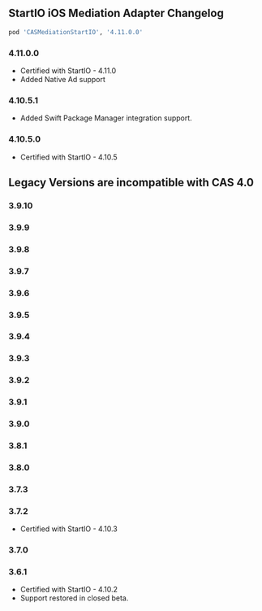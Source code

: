 ## StartIO iOS Mediation Adapter Changelog
```ruby
pod 'CASMediationStartIO', '4.11.0.0'
```

### 4.11.0.0
- Certified with StartIO - 4.11.0
- Added Native Ad support

### 4.10.5.1
- Added Swift Package Manager integration support.

### 4.10.5.0
- Certified with StartIO - 4.10.5

## Legacy Versions are incompatible with CAS 4.0

### 3.9.10

### 3.9.9

### 3.9.8

### 3.9.7

### 3.9.6

### 3.9.5

### 3.9.4

### 3.9.3

### 3.9.2

### 3.9.1

### 3.9.0

### 3.8.1

### 3.8.0

### 3.7.3

### 3.7.2
- Certified with StartIO - 4.10.3

### 3.7.0

### 3.6.1
- Certified with StartIO - 4.10.2
- Support restored in closed beta.

